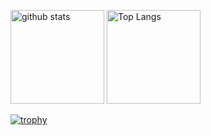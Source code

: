 <p align="left"> 
  <img alt="github stats" height="150px" src="https://github-readme-stats.vercel.app/api?username=nonaka-tlb2&theme=gruvbox&show_icons=ture" />
  <img alt="Top Langs" height="150px" src="https://github-readme-stats.vercel.app/api/top-langs/?username=nonaka-tlb2&layout=compact&show_icons=true&theme=gruvbox" />
</p>

[![trophy](https://github-profile-trophy.vercel.app/?username=nonaka-tlb2&theme=gruvbox&column=7)](https://github.com/nonaka-tlb2/github-profile-trophy)

